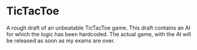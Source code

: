 # TicTacToe
A rough draft of an unbeatable TicTacToe game. This draft contains an AI for which the logic has been hardcoded. The actual game, with the AI will be released as soon as my exams are over.
